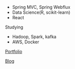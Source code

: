 - Spring MVC, Spring Webflux
- Data Science(R, scikit-learn)
- React

Studying
- Hadoop, Spark, kafka
- AWS, Docker



[Portfolio](https://www.notion.so/Choeunhak-92451136de1042169915d356773d8f9c)

[Blog](https://durumiss.tistory.com/)
